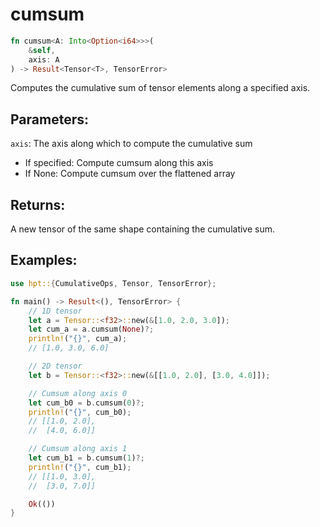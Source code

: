 # cumsum
```rust
fn cumsum<A: Into<Option<i64>>>(
    &self,
    axis: A
) -> Result<Tensor<T>, TensorError>
```
Computes the cumulative sum of tensor elements along a specified axis.

## Parameters:
`axis`: The axis along which to compute the cumulative sum
- If specified: Compute cumsum along this axis
- If None: Compute cumsum over the flattened array

## Returns:
A new tensor of the same shape containing the cumulative sum.

## Examples:
```rust
use hpt::{CumulativeOps, Tensor, TensorError};

fn main() -> Result<(), TensorError> {
    // 1D tensor
    let a = Tensor::<f32>::new(&[1.0, 2.0, 3.0]);
    let cum_a = a.cumsum(None)?;
    println!("{}", cum_a);
    // [1.0, 3.0, 6.0]

    // 2D tensor
    let b = Tensor::<f32>::new(&[[1.0, 2.0], [3.0, 4.0]]);

    // Cumsum along axis 0
    let cum_b0 = b.cumsum(0)?;
    println!("{}", cum_b0);
    // [[1.0, 2.0],
    //  [4.0, 6.0]]

    // Cumsum along axis 1
    let cum_b1 = b.cumsum(1)?;
    println!("{}", cum_b1);
    // [[1.0, 3.0],
    //  [3.0, 7.0]]

    Ok(())
}
```